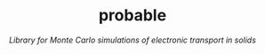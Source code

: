 <h1 align=center>probable</h1>

<div align=center><em>Library for Monte Carlo simulations of electronic transport in solids</em></div>

